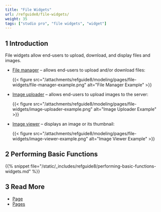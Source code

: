 ```yaml
---
title: "File Widgets"
url: /refguide8/file-widgets/
weight: 35
tags: ["studio pro", "file widgets", "widget"]
---
```


## 1 Introduction

File widgets allow end-users to upload, download, and display files and images. 

* [File manager](/refguide8/file-manager/) – allows end-users to upload and/or download files:

    {{< figure src="/attachments/refguide8/modeling/pages/file-widgets/file-manager-example.png" alt="File Manager Example" >}}

* [Image uploader](/refguide8/image-uploader/) – allows end-users to upload images to the server:

    {{< figure src="/attachments/refguide8/modeling/pages/file-widgets/image-uploader-example.png" alt="Image Uploader Example" >}}

* [Image viewer](/refguide8/image-viewer/) – displays an image or its thumbnail:

    {{< figure src="/attachments/refguide8/modeling/pages/file-widgets/image-viewer-example.png" alt="Image Viewer Example" >}}

## 2 Performing Basic Functions

{{% snippet file="/static/_includes/refguide8/performing-basic-functions-widgets.md" %}}

## 3 Read More

* [Page](/refguide8/page/)
* [Pages](/refguide8/pages/)
